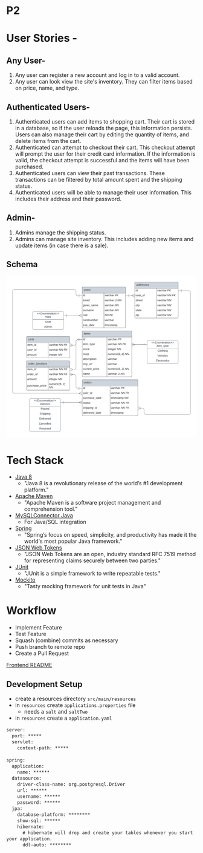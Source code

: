 # P2

# User Stories - 

## Any User-

1. Any user can register a new account and log in to a valid account.
1. Any user can look view the site's inventory. They can filter items based on price, name, and type.

## Authenticated Users-

1. Authenticated users can add items to shopping cart. Their cart is stored in a database, so if the user reloads the page, this information persists. Users can also manage their cart by editing the quantity of items, and delete items from the cart.
1. Authenticated can attempt to checkout their cart. This checkout attempt will prompt the user for their credit card information. If the information is valid, the checkout attempt is successful and the items will have been purchased.
1. Authenticated users can view their past transactions. These transactions can be filtered by total amount spent and the shipping status.
1. Authenticated users will be able to manage their user information. This includes their address and their password.

 ## Admin-

1. Admins manage the shipping status.
1. Admins can manage site inventory. This includes adding new items and update items (in case there is a sale).

## Schema
![Schema](https://github.com/Michael-Robertson2/Robertson-Michael-Code/blob/main/p2.png)

# Tech Stack

- [Java 8](https://www.oracle.com/java/technologies/java8.html)
  - "Java 8 is a revolutionary release of the world’s #1 development platform."
- [Apache Maven](https://maven.apache.org/)
  - "Apache Maven is a software project management and comprehension tool."
- [MySQLConnector Java](https://dev.mysql.com/downloads/connector/j/)
  - For Java/SQL integration
- [Spring](https://spring.io/)
  - "Spring’s focus on speed, simplicity, and productivity has made it the world's most popular Java framework."
- [JSON Web Tokens](https://jwt.io/)
  - "JSON Web Tokens are an open, industry standard RFC 7519 method for representing claims securely between two parties."
- [JUnit](https://junit.org)
  - "JUnit is a simple framework to write repeatable tests."
- [Mockito](https://site.mockito.org/)
  - "Tasty mocking framework for unit tests in Java"

# Workflow

- Implement Feature
- Test Feature
- Squash (combine) commits as necessary
- Push branch to remote repo
- Create a Pull Request

[Frontend README](https://github.com/221114-Java-React/TTT-Frontend/blob/main/README.md)

## Development Setup

- create a resources directory `src/main/resources`
- in `resources` create `applications.properties` file 
  - needs a `salt` and `saltTwo`
- in `resources` create a `application.yaml`

```
server:
  port: *****
  servlet:
    context-path: *****

spring:
  application:
    name: ******
  datasource:
    driver-class-name: org.postgresql.Driver
    url: ******
    username: ******
    password: ******
  jpa:
    database-platform: ********
    show-sql: ******
    hibernate:
      # hibernate will drop and create your tables whenever you start your application.
      ddl-auto: ********
```
